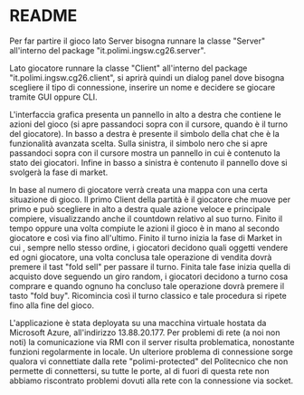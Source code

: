 # README #


Per far partire il gioco lato Server bisogna runnare la classe "Server" all'interno del package "it.polimi.ingsw.cg26.server".


Lato giocatore runnare la classe "Client" all'interno del package "it.polimi.ingsw.cg26.client", si aprirà quindi un dialog panel dove bisogna scegliere il tipo di connessione, inserire un nome e decidere se giocare tramite GUI oppure CLI.


L'interfaccia grafica presenta un pannello in alto a destra che contiene le azioni del gioco (si apre passandoci sopra con il cursore, quando è il turno del giocatore). In basso a destra è presente il simbolo della chat che è la funzionalità avanzata scelta. Sulla sinistra, il simbolo nero che si apre passandoci sopra con il cursore mostra un pannello in cui è contenuto la stato dei giocatori. Infine in basso a sinistra è contenuto il pannello dove si svolgerà la fase di market.

In base al numero di giocatore verrà creata una mappa con una certa situazione di gioco. Il primo Client della partità è il giocatore che muove per primo e può scegliere in alto a destra quale azione veloce e principale compiere, visualizzando anche il countdown relativo al suo turno. 
Finito il tempo oppure una volta compiute le azioni il gioco è in mano al secondo giocatore e così via fino all'ultimo. 
Finito il turno inizia la fase di Market in cui , sempre nello stesso ordine,  i giocatori decidono quali oggetti vendere ed ogni giocatore, una volta conclusa tale operazione di vendita dovrà premere il tast "fold sell" per passare il turno.
Finita tale fase inizia quella di acquisto dove seguendo un giro random, i giocatori decidono a turno cosa comprare e quando ognuno ha concluso tale operazione dovrà premere il tasto "fold buy".
Ricomincia così il turno classico e tale procedura si ripete fino alla fine del gioco.

L'applicazione è stata deployata su una macchina virtuale hostata da Microsoft Azure, all'indirizzo 13.88.20.177.
Per problemi di rete (a noi non noti) la comunicazione via RMI con il server risulta problematica, nonostante funzioni regolarmente in locale.
Un ulteriore problema di connessione sorge qualora vi connettiate dalla rete "polimi-protected" del Politecnico che non permette di connettersi, su tutte le porte, al di fuori di questa rete non abbiamo riscontrato problemi dovuti alla rete con la connessione via socket.